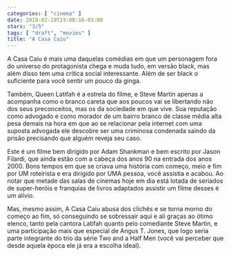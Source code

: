 ```yaml
---
categories: [ "cinema" ]
date: 2019-02-19T23:08:16-03:00
stars: "3/5"
tags: [ "draft", "movies" ]
title: "A Casa Caiu"
---
```

A Casa Caiu é mais uma daquelas comédias em que um personagem fora do universo do protagonista chega e muda tudo, em versão black, mas além disso tem uma crítica social interessante. Além de ser black o suficiente para você sentir um pouco da ginga.

Também, Queen Latifah é a estrela do filme, e Steve Martin apenas a acompanha como o branco careta que aos poucos vai se libertando não dos seus preconceitos, mas os da sociedade em que vive. Sua reputação como advogado e como morador de um bairro branco de classe média alta pesa demais na hora em que ao se relacionar pela internet com uma suposta advogada ele descobre ser uma criminosa condenada saindo da prisão precisando que alguém reveja seu caso.

Este é um filme bem dirigido por Adam Shankman e bem escrito por Jason Filardi, que ainda estão com a cabeça dos anos 90 na entrada dos anos 2000. Bons tempos em que se criava uma história com começo, meio e fim por UM roteirista e era dirigido por UMA pessoa, você assistia e acabou. Ao notar que metade das salas de cinemas hoje em dia está lotada de seriados de super-heróis e franquias de livros adaptados assistir um filme desses é um alívio.

Mas, mesmo assim, A Casa Caiu abusa dos clichês e se torna morno do começo ao fim, só conseguindo se sobressair aqui e ali graças ao ótimo elenco, tanto pela cantora Latifah quanto pelo comediante Steve Martin, e uma participação mais que especial de Angus T. Jones, que logo seria parte integrante do trio da série Two and a Half Men (você vai perceber que desde aquela época ele já era a escolha ideal).
